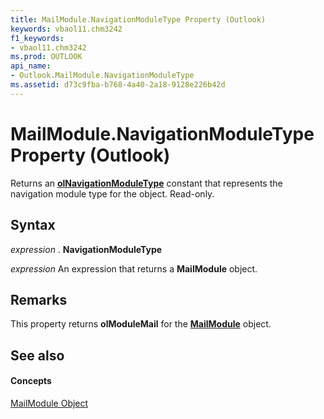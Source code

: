```yaml
---
title: MailModule.NavigationModuleType Property (Outlook)
keywords: vbaol11.chm3242
f1_keywords:
- vbaol11.chm3242
ms.prod: OUTLOOK
api_name:
- Outlook.MailModule.NavigationModuleType
ms.assetid: d73c9fba-b768-4a40-2a18-9128e226b42d
---
```



# MailModule.NavigationModuleType Property (Outlook)

Returns an  **[olNavigationModuleType](olnavigationmoduletype-enumeration-outlook.md)** constant that represents the navigation module type for the object. Read-only.


## Syntax

 _expression_ . **NavigationModuleType**

 _expression_ An expression that returns a **MailModule** object.


## Remarks

This property returns  **olModuleMail** for the **[MailModule](mailmodule-object-outlook.md)** object.


## See also


#### Concepts


[MailModule Object](mailmodule-object-outlook.md)

